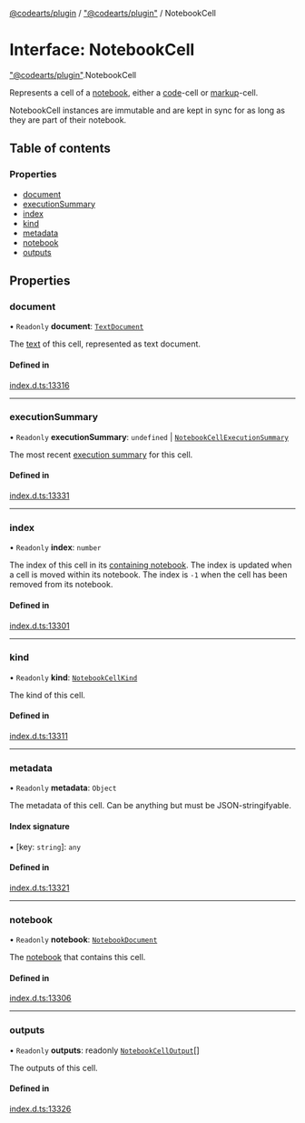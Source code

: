 [@codearts/plugin](../README.md) / ["@codearts/plugin"](../modules/_codearts_plugin_.md) / NotebookCell

# Interface: NotebookCell

["@codearts/plugin"](../modules/_codearts_plugin_.md).NotebookCell

Represents a cell of a [notebook](codearts_plugin_.NotebookDocument.md), either a [code](../enums/codearts_plugin_.NotebookCellKind.md#code)-cell
or [markup](../enums/codearts_plugin_.NotebookCellKind.md#markup)-cell.

NotebookCell instances are immutable and are kept in sync for as long as they are part of their notebook.

## Table of contents

### Properties

- [document](codearts_plugin_.NotebookCell.md#document)
- [executionSummary](codearts_plugin_.NotebookCell.md#executionsummary)
- [index](codearts_plugin_.NotebookCell.md#index)
- [kind](codearts_plugin_.NotebookCell.md#kind)
- [metadata](codearts_plugin_.NotebookCell.md#metadata)
- [notebook](codearts_plugin_.NotebookCell.md#notebook)
- [outputs](codearts_plugin_.NotebookCell.md#outputs)

## Properties

### document

• `Readonly` **document**: [`TextDocument`](codearts_plugin_.TextDocument.md)

The [text](codearts_plugin_.TextDocument.md) of this cell, represented as text document.

#### Defined in

[index.d.ts:13316](https://github.com/huaweicloud/cloudide-plugin-api/blob/4d28848/index.d.ts#L13316)

___

### executionSummary

• `Readonly` **executionSummary**: `undefined` \| [`NotebookCellExecutionSummary`](codearts_plugin_.NotebookCellExecutionSummary.md)

The most recent [execution summary](codearts_plugin_.NotebookCellExecutionSummary.md) for this cell.

#### Defined in

[index.d.ts:13331](https://github.com/huaweicloud/cloudide-plugin-api/blob/4d28848/index.d.ts#L13331)

___

### index

• `Readonly` **index**: `number`

The index of this cell in its [containing notebook](codearts_plugin_.NotebookDocument.md#cellat). The
index is updated when a cell is moved within its notebook. The index is `-1`
when the cell has been removed from its notebook.

#### Defined in

[index.d.ts:13301](https://github.com/huaweicloud/cloudide-plugin-api/blob/4d28848/index.d.ts#L13301)

___

### kind

• `Readonly` **kind**: [`NotebookCellKind`](../enums/codearts_plugin_.NotebookCellKind.md)

The kind of this cell.

#### Defined in

[index.d.ts:13311](https://github.com/huaweicloud/cloudide-plugin-api/blob/4d28848/index.d.ts#L13311)

___

### metadata

• `Readonly` **metadata**: `Object`

The metadata of this cell. Can be anything but must be JSON-stringifyable.

#### Index signature

▪ [key: `string`]: `any`

#### Defined in

[index.d.ts:13321](https://github.com/huaweicloud/cloudide-plugin-api/blob/4d28848/index.d.ts#L13321)

___

### notebook

• `Readonly` **notebook**: [`NotebookDocument`](codearts_plugin_.NotebookDocument.md)

The [notebook](codearts_plugin_.NotebookDocument.md) that contains this cell.

#### Defined in

[index.d.ts:13306](https://github.com/huaweicloud/cloudide-plugin-api/blob/4d28848/index.d.ts#L13306)

___

### outputs

• `Readonly` **outputs**: readonly [`NotebookCellOutput`](../classes/codearts_plugin_.NotebookCellOutput.md)[]

The outputs of this cell.

#### Defined in

[index.d.ts:13326](https://github.com/huaweicloud/cloudide-plugin-api/blob/4d28848/index.d.ts#L13326)
